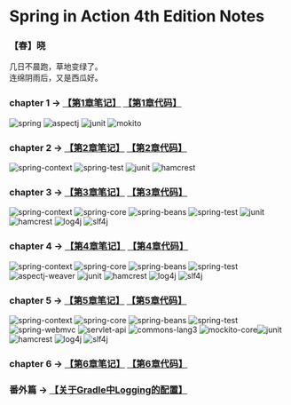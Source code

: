 # Spring in Action 4th Edition Notes

### 【春】晓
几日不晨跑，草地变绿了。
</br>
连绵阴雨后，又是西瓜好。

### chapter 1 -> [【第1章笔记】](https://github.com/helloShen/spring-in-action-4th-edition-demo/blob/master/ch01/README.md) [【第1章代码】](https://github.com/helloShen/spring-in-action-4th-edition-demo/tree/master/ch01)
![spring](https://img.shields.io/badge/spring--context-5.1.6-brightgreen.svg) ![aspectj](https://img.shields.io/badge/aspectjweaver-1.9.3-brightgreen.svg) ![junit](https://img.shields.io/badge/junit-4.12-brightgreen.svg) ![mokito](https://img.shields.io/badge/mokito--core-2.23.4-brightgreen.svg)

### chapter 2 -> [【第2章笔记】](https://github.com/helloShen/spring-in-action-4th-edition-demo/blob/master/ch02/README.md) [【第2章代码】](https://github.com/helloShen/spring-in-action-4th-edition-demo/tree/master/ch02)
![spring-context](https://img.shields.io/badge/spring--context-5.1.6-brightgreen.svg) ![spring-test](https://img.shields.io/badge/spring--test-5.1.6-brightgreen.svg) ![junit](https://img.shields.io/badge/junit-4.12-brightgreen.svg) ![hamcrest](https://img.shields.io/badge/hamcrest--all-1.3-brightgreen.svg)

### chapter 3 -> [【第3章笔记】](https://github.com/helloShen/spring-in-action-4th-edition-demo/blob/master/ch03/README.md) [【第3章代码】](https://github.com/helloShen/spring-in-action-4th-edition-demo/tree/master/ch03)
![spring-context](https://img.shields.io/badge/spring--context-5.1.6-brightgreen.svg) ![spring-core](https://img.shields.io/badge/spring--core-5.1.6-brightgreen.svg) ![spring-beans](https://img.shields.io/badge/spring--beans-5.1.6-brightgreen.svg) ![spring-test](https://img.shields.io/badge/spring--test-5.1.6-brightgreen.svg) ![junit](https://img.shields.io/badge/junit-4.12-brightgreen.svg) ![hamcrest](https://img.shields.io/badge/hamcrest--all-1.3-brightgreen.svg) ![log4j](https://img.shields.io/badge/log4j-1.2.17-brightgreen.svg) ![slf4j](https://img.shields.io/badge/slf4j-1.7.26-brightgreen.svg)

### chapter 4 -> [【第4章笔记】](https://github.com/helloShen/spring-in-action-4th-edition-demo/blob/master/ch04/README.md) [【第4章代码】](https://github.com/helloShen/spring-in-action-4th-edition-demo/tree/master/ch04)
![spring-context](https://img.shields.io/badge/spring--context-5.1.6-brightgreen.svg) ![spring-core](https://img.shields.io/badge/spring--core-5.1.6-brightgreen.svg) ![spring-beans](https://img.shields.io/badge/spring--beans-5.1.6-brightgreen.svg) ![spring-test](https://img.shields.io/badge/spring--test-5.1.6-brightgreen.svg) ![aspectj-weaver](https://img.shields.io/badge/aspectj--weaver-1.9.4-brightgreen.svg) ![junit](https://img.shields.io/badge/junit-4.12-brightgreen.svg) ![hamcrest](https://img.shields.io/badge/hamcrest--all-1.3-brightgreen.svg) ![log4j](https://img.shields.io/badge/log4j-1.2.17-brightgreen.svg) ![slf4j](https://img.shields.io/badge/slf4j-1.7.26-brightgreen.svg)

### chapter 5 -> [【第5章笔记】](https://github.com/helloShen/spring-in-action-4th-edition-demo/blob/master/ch05/README.md) [【第5章代码】](https://github.com/helloShen/spring-in-action-4th-edition-demo/tree/master/ch05)
![spring-context](https://img.shields.io/badge/spring--context-5.1.6-brightgreen.svg) ![spring-core](https://img.shields.io/badge/spring--core-5.1.6-brightgreen.svg) ![spring-beans](https://img.shields.io/badge/spring--beans-5.1.6-brightgreen.svg) ![spring-test](https://img.shields.io/badge/spring--test-5.1.6-brightgreen.svg)![spring-webmvc](https://img.shields.io/badge/spring--webmvc-5.1.6-brightgreen.svg) ![servlet-api](https://img.shields.io/badge/servlet--api-5.1.6-brightgreen.svg) ![commons-lang3](https://img.shields.io/badge/commons--lang3-3.9-brightgreen.svg) ![mockito-core](https://img.shields.io/badge/mockito--core-2.27.0-brightgreen.svg)![junit](https://img.shields.io/badge/junit-4.12-brightgreen.svg) ![hamcrest](https://img.shields.io/badge/hamcrest--all-1.3-brightgreen.svg) ![log4j](https://img.shields.io/badge/log4j-1.2.17-brightgreen.svg) ![slf4j](https://img.shields.io/badge/slf4j-1.7.26-brightgreen.svg)

### chapter 6 -> [【第6章笔记】](https://github.com/helloShen/spring-in-action-4th-edition-demo/blob/master/ch06/README.md) [【第6章代码】](https://github.com/helloShen/spring-in-action-4th-edition-demo/tree/master/ch06)


### 番外篇 -> [【关于Gradle中Logging的配置】](https://github.com/helloShen/spring-in-action-4th-edition-demo/blob/master/ch03/logging-in-gradle.md)
